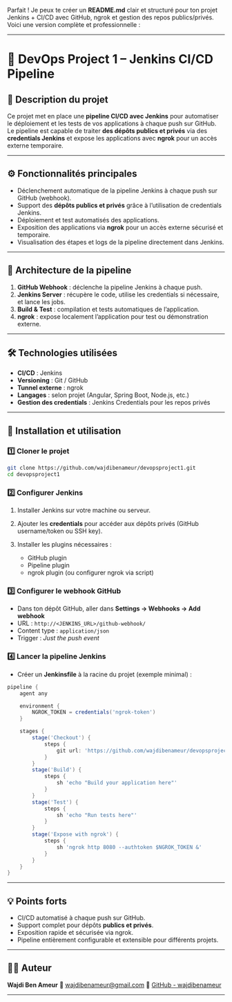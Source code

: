 Parfait ! Je peux te créer un **README.md** clair et structuré pour ton projet Jenkins + CI/CD avec GitHub, ngrok et gestion des repos publics/privés. Voici une version complète et professionnelle :

---

# 🚀 DevOps Project 1 – Jenkins CI/CD Pipeline

## 📘 Description du projet

Ce projet met en place une **pipeline CI/CD avec Jenkins** pour automatiser le déploiement et les tests de vos applications à chaque push sur GitHub.
Le pipeline est capable de traiter **des dépôts publics et privés** via des **credentials Jenkins** et expose les applications avec **ngrok** pour un accès externe temporaire.

---

## ⚙️ Fonctionnalités principales

* Déclenchement automatique de la pipeline Jenkins à chaque push sur GitHub (webhook).
* Support des **dépôts publics et privés** grâce à l’utilisation de credentials Jenkins.
* Déploiement et test automatisés des applications.
* Exposition des applications via **ngrok** pour un accès externe sécurisé et temporaire.
* Visualisation des étapes et logs de la pipeline directement dans Jenkins.

---

## 🧩 Architecture de la pipeline

1. **GitHub Webhook** : déclenche la pipeline Jenkins à chaque push.
2. **Jenkins Server** : récupère le code, utilise les credentials si nécessaire, et lance les jobs.
3. **Build & Test** : compilation et tests automatiques de l’application.
4. **ngrok** : expose localement l’application pour test ou démonstration externe.

---

## 🛠️ Technologies utilisées

* **CI/CD** : Jenkins
* **Versioning** : Git / GitHub
* **Tunnel externe** : ngrok
* **Langages** : selon projet (Angular, Spring Boot, Node.js, etc.)
* **Gestion des credentials** : Jenkins Credentials pour les repos privés

---

## 🚀 Installation et utilisation

### 1️⃣ Cloner le projet

```bash
git clone https://github.com/wajdibenameur/devopsproject1.git
cd devopsproject1
```

### 2️⃣ Configurer Jenkins

1. Installer Jenkins sur votre machine ou serveur.
2. Ajouter les **credentials** pour accéder aux dépôts privés (GitHub username/token ou SSH key).
3. Installer les plugins nécessaires :

   * GitHub plugin
   * Pipeline plugin
   * ngrok plugin (ou configurer ngrok via script)

### 3️⃣ Configurer le webhook GitHub

* Dans ton dépôt GitHub, aller dans **Settings → Webhooks → Add webhook**
* URL : `http://<JENKINS_URL>/github-webhook/`
* Content type : `application/json`
* Trigger : *Just the push event*

### 4️⃣ Lancer la pipeline Jenkins

* Créer un **Jenkinsfile** à la racine du projet (exemple minimal) :

```groovy
pipeline {
    agent any

    environment {
        NGROK_TOKEN = credentials('ngrok-token')
    }

    stages {
        stage('Checkout') {
            steps {
                git url: 'https://github.com/wajdibenameur/devopsproject1.git', branch: 'main', credentialsId: 'github-credentials'
            }
        }
        stage('Build') {
            steps {
                sh 'echo "Build your application here"'
            }
        }
        stage('Test') {
            steps {
                sh 'echo "Run tests here"'
            }
        }
        stage('Expose with ngrok') {
            steps {
                sh 'ngrok http 8080 --authtoken $NGROK_TOKEN &'
            }
        }
    }
}
```

---

## 💡 Points forts

* CI/CD automatisé à chaque push sur GitHub.
* Support complet pour dépôts **publics et privés**.
* Exposition rapide et sécurisée via ngrok.
* Pipeline entièrement configurable et extensible pour différents projets.

---

## 👨‍💻 Auteur

**Wajdi Ben Ameur**
📧 [wajdibenameur@gmail.com](mailto:wajdibenameur@gmail.com)
💼 [GitHub - wajdibenameur](https://github.com/wajdibenameur)

---

